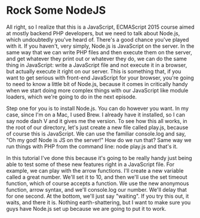 # Rock Some NodeJS

All right, so I realize that this is a JavaScript, ECMAScript 2015 course aimed at mostly backend PHP developers, but we need to talk about Node.js, which undoubtedly you've heard of. There's a good chance you've played with it. If you haven't, very simply, Node.js is JavaScript on the server. In the same way that we can write PHP files and then execute them on the server, and get whatever they print out or whatever they do, we can do the same thing in JavaScript: write a JavaScript file and not execute it in a browser, but actually execute it right on our server. This is something that, if you want to get serious with front-end JavaScript for your browser, you're going to need to know a little bit of Node.js, because it comes in critically handy when we start doing more complex things with our JavaScript like module loaders, which we're going to do in the next episode.

Step one for you is to install Node.js. You can do however you want. In my case, since I'm on a Mac, I used Brew. I already have it installed, so I can say node dash V and it gives me the version. To see how this all works, in the root of our directory, let's just create a new file called play.js, because of course this is JavaScript. We can use the familiar console.log and say, "Oh my god! Node is JS on the server!" How do we run that? Same way we run things with PHP from the command line: node play.js and that's it.

In this tutorial I've done this because it's going to be really handy just being able to test some of these new features right in a JavaScript file. For example, we can play with the arrow functions. I'll create a new variable called a great number. We'll set it to 10, and then we'll use the set timeout function, which of course accepts a function. We use the new anonymous function, arrow syntax, and we'll console.log our number. We'll delay that for one second. At the bottom, we'll just say "waiting". If you try this out, it waits, and there it is. Nothing earth-shattering, but I want to make sure you guys have Node.js set up because we are going to put it to work.
